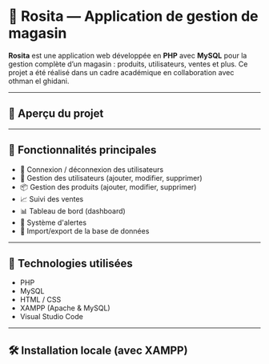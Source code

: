 # 🛒 Rosita — Application de gestion de magasin

**Rosita** est une application web développée en **PHP** avec **MySQL** pour la gestion complète d’un magasin : produits, utilisateurs, ventes et plus. Ce projet a été réalisé dans un cadre académique en collaboration avec othman el ghidani.

---

## 📸 Aperçu du projet



---

## 🚀 Fonctionnalités principales

- 🔐 Connexion / déconnexion des utilisateurs
- 👤 Gestion des utilisateurs (ajouter, modifier, supprimer)
- 📦 Gestion des produits (ajouter, modifier, supprimer)
- 📈 Suivi des ventes
- 📊 Tableau de bord (dashboard)
- 🔔 Système d'alertes
- 📁 Import/export de la base de données

---

## 🧰 Technologies utilisées

- PHP
- MySQL
- HTML / CSS
- XAMPP (Apache & MySQL)
- Visual Studio Code

---

## 🛠️ Installation locale (avec XAMPP)
